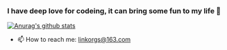 ### I have deep love for codeing, it can bring some fun to my life 👋

[![Anurag's github stats](https://github-readme-stats.vercel.app/api?username=Linkontoask&show_icons=true)](https://github.com/Linkontoask)

- 📫 How to reach me: linkorgs@163.com
